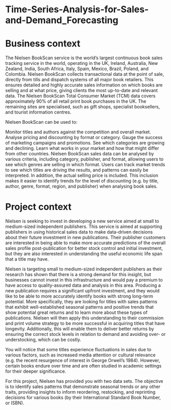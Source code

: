 # Time-Series-Analysis-for-Sales-and-Demand_Forecasting

# Business context
The Nielsen BookScan service is the world’s largest continuous book sales tracking service in the world, operating in the UK, Ireland, Australia, New Zealand, India, South Africa, Italy, Spain, Mexico, Brazil, Poland, and Colombia. Nielsen BookScan collects transactional data at the point of sale, directly from tills and dispatch systems of all major book retailers. This ensures detailed and highly accurate sales information on which books are selling and at what price, giving clients the most up-to-date and relevant data. The Nielsen BookScan Total Consumer Market (TCM) data covers approximately 90% of all retail print book purchases in the UK. The remaining sites are specialised, such as gift shops, specialist booksellers, and tourist information centres.

Nielsen BookScan can be used to:

Monitor titles and authors against the competition and overall market.
Analyse pricing and discounting by format or category.
Gauge the success of marketing campaigns and promotions.
See which categories are growing and declining.
Learn what works in your market and how that might differ from other countries.
Nielsen BookScan sales data can be analysed by various criteria, including category, publisher, and format, allowing users to see which genres are selling in which format. Users can track market trends to see which titles are driving the results, and patterns can easily be interpreted. In addition, the actual selling price is included. This inclusion makes it easier to identify trends for the level of discounting (e.g. by title, author, genre, format, region, and publisher) when analysing book sales.

# Project context
Nielsen is seeking to invest in developing a new service aimed at small to medium-sized independent publishers. This service is aimed at supporting publishers in using historical sales data to make data-driven decisions about their future investment in new publications. Their publisher customers are interested in being able to make more accurate predictions of the overall sales profile post-publication for better stock control and initial investment, but they are also interested in understanding the useful economic life span that a title may have. 

Nielsen is targeting small to medium-sized independent publishers as their research has shown that there is a strong demand for this insight, but businesses cannot invest in this infrastructure and would pay a premium to have access to quality-assured data and analysis in this area. Producing a new publication requires a significant upfront investment, and they would like to be able to more accurately identify books with strong long-term potential. More specifically, they are looking for titles with sales patterns that exhibit well-established seasonal patterns and positive trends that show potential great returns and to learn more about these types of publications. Nielsen will then apply this understanding to their commission and print volume strategy to be more successful in acquiring titles that have longevity. Additionally, this will enable them to deliver better returns by ensuring the correct stock levels in relation to demand and avoiding over- or understocking, which can be costly. 

You will notice that some titles experience fluctuations in sales due to various factors, such as increased media attention or cultural relevance (e.g. the recent resurgence of interest in George Orwell’s 1984). However, certain books endure over time and are often studied in academic settings for their deeper significance. 

For this project, Nielsen has provided you with two data sets. The objective is to identify sales patterns that demonstrate seasonal trends or any other traits, providing insights to inform reordering, restocking, and reprinting decisions for various books (by their International Standard Book Number, or ISBN).
